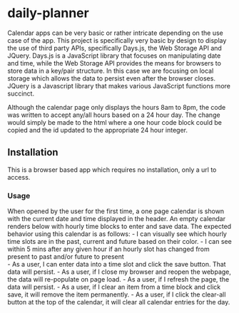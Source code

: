 # daily-planner
Calendar apps can be very basic or rather intricate depending on the use case of the app.  This project is specifically very basic by design to display the use of third party APIs, specifically Days.js, the Web Storage API and JQuery.  Days.js is a JavaScript library that focuses on manipulating date and time, while the Web Storage API provides the means for browsers to store data in a key/pair structure. In this case we are focusing on local storage which allows the data to persist even after the browser closes. JQuery is a Javascript library that makes various JavaScript functions more succinct.

Although the calendar page only displays the hours 8am to 8pm, the code was written to accept any/all hours based on a 24 hour day.  The change would simply be made to the html where a one hour code block could be copied and the id updated to the appropriate 24 hour integer.


## Installation
This is a browser based app which requires no installation, only a url to access.


### Usage
When opened by the user for the first time, a one page calendar is shown with the current date and time displayed in the header.  An empty calendar renders below with hourly time blocks to enter and save data.  The expected behavior using this calendar is as follows:
    - I can visually see which hourly time slots are in the past, current and future based on their color.
    - I can see within 5 mins after any given hour if an hourly slot has changed from present to past and/or future to present  
    - As a user, I can enter data into a time slot and click the save button.  That data will persist.
    - As a user, if I close my browser and reopen the webpage, the data will re-populate on page load.
    - As a user, if I refresh the page, the data will persist.
    - As a user, if I clear an item from a time block and click save, it will remove the item permanently.
    - As a user, if I click the clear-all button at the top of the calendar, it will clear all calendar entries for the day.